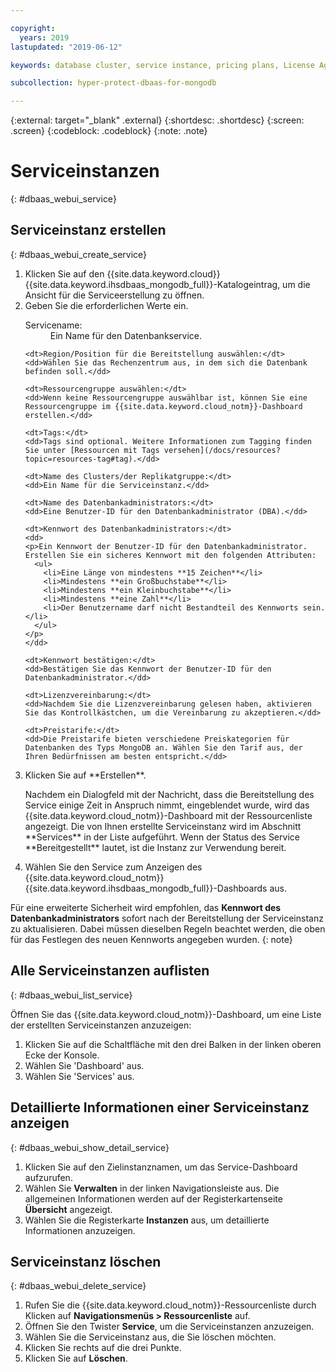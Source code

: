 ```yaml
---

copyright:
  years: 2019
lastupdated: "2019-06-12"

keywords: database cluster, service instance, pricing plans, License Agreement

subcollection: hyper-protect-dbaas-for-mongodb

---
```


{:external: target="_blank" .external}
{:shortdesc: .shortdesc}
{:screen: .screen}
{:codeblock: .codeblock}
{:note: .note}


# Serviceinstanzen
{: #dbaas_webui_service}

## Serviceinstanz erstellen
{: #dbaas_webui_create_service}

<ol>
<li>Klicken Sie auf den {{site.data.keyword.cloud}} {{site.data.keyword.ihsdbaas_mongodb_full}}-Katalogeintrag, um die Ansicht für die Serviceerstellung zu öffnen.</li>
<li>Geben Sie die erforderlichen Werte ein.
  <dl>
    <dt>Servicename:</dt>
    <dd>Ein Name für den Datenbankservice.</dd>

    <dt>Region/Position für die Bereitstellung auswählen:</dt>
    <dd>Wählen Sie das Rechenzentrum aus, in dem sich die Datenbank befinden soll.</dd>

    <dt>Ressourcengruppe auswählen:</dt>
    <dd>Wenn keine Ressourcengruppe auswählbar ist, können Sie eine Ressourcengruppe im {{site.data.keyword.cloud_notm}}-Dashboard erstellen.</dd>

    <dt>Tags:</dt>
    <dd>Tags sind optional. Weitere Informationen zum Tagging finden Sie unter [Ressourcen mit Tags versehen](/docs/resources?topic=resources-tag#tag).</dd>

    <dt>Name des Clusters/der Replikatgruppe:</dt>
    <dd>Ein Name für die Serviceinstanz.</dd>

    <dt>Name des Datenbankadministrators:</dt>
    <dd>Eine Benutzer-ID für den Datenbankadministrator (DBA).</dd>

    <dt>Kennwort des Datenbankadministrators:</dt>
    <dd>
    <p>Ein Kennwort der Benutzer-ID für den Datenbankadministrator. Erstellen Sie ein sicheres Kennwort mit den folgenden Attributen:
      <ul>
        <li>Eine Länge von mindestens **15 Zeichen**</li>
        <li>Mindestens **ein Großbuchstabe**</li>
        <li>Mindestens **ein Kleinbuchstabe**</li>
        <li>Mindestens **eine Zahl**</li>
        <li>Der Benutzername darf nicht Bestandteil des Kennworts sein.</li>
      </ul>
    </p>
    </dd>

    <dt>Kennwort bestätigen:</dt>
    <dd>Bestätigen Sie das Kennwort der Benutzer-ID für den Datenbankadministrator.</dd>

    <dt>Lizenzvereinbarung:</dt>
    <dd>Nachdem Sie die Lizenzvereinbarung gelesen haben, aktivieren Sie das Kontrollkästchen, um die Vereinbarung zu akzeptieren.</dd>

    <dt>Preistarife:</dt>
    <dd>Die Preistarife bieten verschiedene Preiskategorien für Datenbanken des Typs MongoDB an. Wählen Sie den Tarif aus, der Ihren Bedürfnissen am besten entspricht.</dd>
  </dl>
</li>

<li>Klicken Sie auf **Erstellen**.
<p>Nachdem ein Dialogfeld mit der Nachricht, dass die Bereitstellung des Service einige Zeit in Anspruch nimmt, eingeblendet wurde, wird das {{site.data.keyword.cloud_notm}}-Dashboard mit der Ressourcenliste angezeigt. Die von Ihnen erstellte Serviceinstanz wird im Abschnitt **Services** in der Liste aufgeführt. Wenn der Status des Service **Bereitgestellt** lautet, ist die Instanz zur Verwendung bereit.</p>
</li>

<li>Wählen Sie den Service zum Anzeigen des {{site.data.keyword.cloud_notm}} {{site.data.keyword.ihsdbaas_mongodb_full}}-Dashboards aus.</li>
</ol>

Für eine erweiterte Sicherheit wird empfohlen, das **Kennwort des Datenbankadministrators** sofort nach der Bereitstellung der Serviceinstanz zu aktualisieren. Dabei müssen dieselben Regeln beachtet werden, die oben für das Festlegen des neuen Kennworts angegeben wurden.
{: note}

## Alle Serviceinstanzen auflisten
{: #dbaas_webui_list_service}

Öffnen Sie das {{site.data.keyword.cloud_notm}}-Dashboard, um eine Liste der erstellten Serviceinstanzen anzuzeigen:

<ol>
	<li>Klicken Sie auf die Schaltfläche mit den drei Balken in der linken oberen Ecke der Konsole.</li>
	<li>Wählen Sie 'Dashboard' aus.</li>
	<li>Wählen Sie 'Services' aus.</li>
</ol>

## Detaillierte Informationen einer Serviceinstanz anzeigen
{: #dbaas_webui_show_detail_service}

1. Klicken Sie auf den Zielinstanznamen, um das Service-Dashboard aufzurufen.
2. Wählen Sie **Verwalten** in der linken Navigationsleiste aus. Die allgemeinen Informationen werden auf der Registerkartenseite **Übersicht** angezeigt.
3. Wählen Sie die Registerkarte **Instanzen** aus, um detaillierte Informationen anzuzeigen.

## Serviceinstanz löschen
{: #dbaas_webui_delete_service}

1. Rufen Sie die {{site.data.keyword.cloud_notm}}-Ressourcenliste durch Klicken auf **Navigationsmenüs > Ressourcenliste** auf. 
2. Öffnen Sie den Twister **Service**, um die Serviceinstanzen anzuzeigen.
3. Wählen Sie die Serviceinstanz aus, die Sie löschen möchten.
4. Klicken Sie rechts auf die drei Punkte.
5. Klicken Sie auf **Löschen**.

